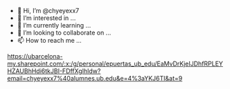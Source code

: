 - 👋 Hi, I’m @chyeyexx7
- 👀 I’m interested in ...
- 🌱 I’m currently learning ...
- 💞️ I’m looking to collaborate on ...
- 📫 How to reach me ...

<!---
chyeyexx7/chyeyexx7 is a ✨ special ✨ repository because its `README.md` (this file) appears on your GitHub profile.
You can click the Preview link to take a look at your changes.
--->

https://ubarcelona-my.sharepoint.com/:x:/g/personal/epuertas_ub_edu/EaMvDrKjeIJDhfRPLEYHZAUBhHdi6tkJBI-FDffXgIhldw?email=chyeyexx7%40alumnes.ub.edu&e=4%3aYKJ6TI&at=9
